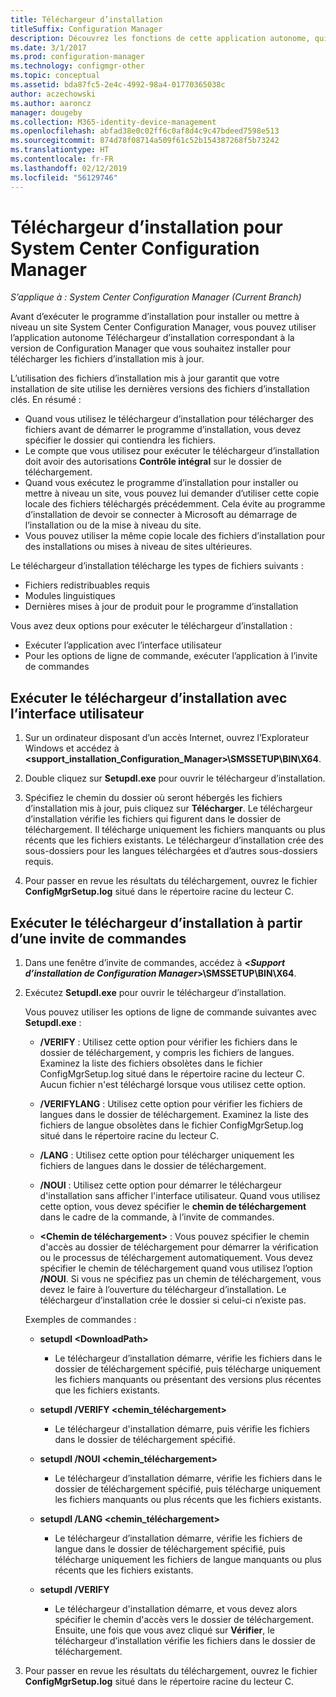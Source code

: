 ```yaml
---
title: Téléchargeur d’installation
titleSuffix: Configuration Manager
description: Découvrez les fonctions de cette application autonome, qui a été conçue pour vérifier que votre installation de site utilise les dernières actuelles des fichiers d’installation clés.
ms.date: 3/1/2017
ms.prod: configuration-manager
ms.technology: configmgr-other
ms.topic: conceptual
ms.assetid: bda87fc5-2e4c-4992-98a4-01770365038c
author: aczechowski
ms.author: aaroncz
manager: dougeby
ms.collection: M365-identity-device-management
ms.openlocfilehash: abfad38e0c02ff6c0af8d4c9c47bdeed7598e513
ms.sourcegitcommit: 874d78f08714a509f61c52b154387268f5b73242
ms.translationtype: HT
ms.contentlocale: fr-FR
ms.lasthandoff: 02/12/2019
ms.locfileid: "56129746"
---
```

# <a name="setup-downloader-for-system-center-configuration-manager"></a>Téléchargeur d’installation pour System Center Configuration Manager

*S’applique à : System Center Configuration Manager (Current Branch)*

Avant d’exécuter le programme d’installation pour installer ou mettre à niveau un site System Center Configuration Manager, vous pouvez utiliser l’application autonome Téléchargeur d’installation correspondant à la version de Configuration Manager que vous souhaitez installer pour télécharger les fichiers d’installation mis à jour.  

L’utilisation des fichiers d’installation mis à jour garantit que votre installation de site utilise les dernières versions des fichiers d’installation clés. En résumé :   
-   Quand vous utilisez le téléchargeur d’installation pour télécharger des fichiers avant de démarrer le programme d’installation, vous devez spécifier le dossier qui contiendra les fichiers.  
-   Le compte que vous utilisez pour exécuter le téléchargeur d’installation doit avoir des autorisations **Contrôle intégral** sur le dossier de téléchargement.  
-   Quand vous exécutez le programme d’installation pour installer ou mettre à niveau un site, vous pouvez lui demander d’utiliser cette copie locale des fichiers téléchargés précédemment. Cela évite au programme d’installation de devoir se connecter à Microsoft au démarrage de l’installation ou de la mise à niveau du site.  
-   Vous pouvez utiliser la même copie locale des fichiers d’installation pour des installations ou mises à niveau de sites ultérieures.  

Le téléchargeur d’installation télécharge les types de fichiers suivants :  
-   Fichiers redistribuables requis  
-   Modules linguistiques  
-   Dernières mises à jour de produit pour le programme d’installation  

Vous avez deux options pour exécuter le téléchargeur d’installation :
- Exécuter l’application avec l’interface utilisateur
- Pour les options de ligne de commande, exécuter l’application à l’invite de commandes


## <a name="run-setup-downloader-with-the-user-interface"></a>Exécuter le téléchargeur d’installation avec l’interface utilisateur  

1.  Sur un ordinateur disposant d’un accès Internet, ouvrez l’Explorateur Windows et accédez à **&lt;support_installation_Configuration_Manager\>\SMSSETUP\BIN\X64**.  

2.  Double cliquez sur **Setupdl.exe** pour ouvrir le téléchargeur d’installation.   

3. Spécifiez le chemin du dossier où seront hébergés les fichiers d’installation mis à jour, puis cliquez sur **Télécharger**. Le téléchargeur d’installation vérifie les fichiers qui figurent dans le dossier de téléchargement. Il télécharge uniquement les fichiers manquants ou plus récents que les fichiers existants. Le téléchargeur d’installation crée des sous-dossiers pour les langues téléchargées et d’autres sous-dossiers requis.  

4.  Pour passer en revue les résultats du téléchargement, ouvrez le fichier **ConfigMgrSetup.log** situé dans le répertoire racine du lecteur C.  

## <a name="run-setup-downloader-from-a-command-prompt"></a>Exécuter le téléchargeur d’installation à partir d’une invite de commandes  

1.  Dans une fenêtre d’invite de commandes, accédez à **&lt;*Support d’installation de Configuration Manager*\>\SMSSETUP\BIN\X64**.   

2.  Exécutez **Setupdl.exe** pour ouvrir le téléchargeur d’installation.

    Vous pouvez utiliser les options de ligne de commande suivantes avec **Setupdl.exe** :   

    -   **/VERIFY** : Utilisez cette option pour vérifier les fichiers dans le dossier de téléchargement, y compris les fichiers de langues. Examinez la liste des fichiers obsolètes dans le fichier ConfigMgrSetup.log situé dans le répertoire racine du lecteur C. Aucun fichier n'est téléchargé lorsque vous utilisez cette option.  

    -   **/VERIFYLANG** : Utilisez cette option pour vérifier les fichiers de langues dans le dossier de téléchargement. Examinez la liste des fichiers de langue obsolètes dans le fichier ConfigMgrSetup.log situé dans le répertoire racine du lecteur C.

    -   **/LANG** : Utilisez cette option pour télécharger uniquement les fichiers de langues dans le dossier de téléchargement.  

    -   **/NOUI** : Utilisez cette option pour démarrer le téléchargeur d'installation sans afficher l'interface utilisateur. Quand vous utilisez cette option, vous devez spécifier le **chemin de téléchargement** dans le cadre de la commande, à l’invite de commandes.  

    -   **&lt;Chemin de téléchargement\>** : Vous pouvez spécifier le chemin d'accès au dossier de téléchargement pour démarrer la vérification ou le processus de téléchargement automatiquement. Vous devez spécifier le chemin de téléchargement quand vous utilisez l’option **/NOUI**. Si vous ne spécifiez pas un chemin de téléchargement, vous devez le faire à l’ouverture du téléchargeur d’installation. Le téléchargeur d’installation crée le dossier si celui-ci n’existe pas.  

    Exemples de commandes :

    -   **setupdl &lt;DownloadPath\>**  

        -   Le téléchargeur d’installation démarre, vérifie les fichiers dans le dossier de téléchargement spécifié, puis télécharge uniquement les fichiers manquants ou présentant des versions plus récentes que les fichiers existants.     

    -   **setupdl /VERIFY &lt;chemin_téléchargement\>**  

        -   Le téléchargeur d'installation démarre, puis vérifie les fichiers dans le dossier de téléchargement spécifié.  

    -   **setupdl /NOUI &lt;chemin_téléchargement\>**  

        -   Le téléchargeur d’installation démarre, vérifie les fichiers dans le dossier de téléchargement spécifié, puis télécharge uniquement les fichiers manquants ou plus récents que les fichiers existants.  

    -   **setupdl /LANG &lt;chemin_téléchargement\>**  

        -   Le téléchargeur d’installation démarre, vérifie les fichiers de langue dans le dossier de téléchargement spécifié, puis télécharge uniquement les fichiers de langue manquants ou plus récents que les fichiers existants.  

    -   **setupdl /VERIFY**  

        -   Le téléchargeur d'installation démarre, et vous devez alors spécifier le chemin d'accès vers le dossier de téléchargement. Ensuite, une fois que vous avez cliqué sur **Vérifier**, le téléchargeur d’installation vérifie les fichiers dans le dossier de téléchargement.  

3.  Pour passer en revue les résultats du téléchargement, ouvrez le fichier **ConfigMgrSetup.log** situé dans le répertoire racine du lecteur C.
